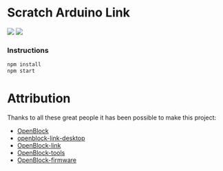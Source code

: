 # Scratch Arduino Link
![](https://img.shields.io/travis/com/OttawaSTEM/scratch-arduino-link?color=success) ![](https://img.shields.io/github/license/OttawaSTEM/scratch-arduino-link)

### Instructions
```bash
npm install
npm start
```

# Attribution
Thanks to all these great people it has been possible to make this project:
* [OpenBlock](https://github.com/openblockcc)
* [openblock-link-desktop](https://github.com/openblockcc/openblock-link-desktop)
* [OpenBlock-link](https://github.com/openblockcc/openblock-link)
* [OpenBlock-tools](https://github.com/openblockcc/openblock-tools)
* [OpenBlock-firmware](https://github.com/openblockcc/openblock-firmwares)